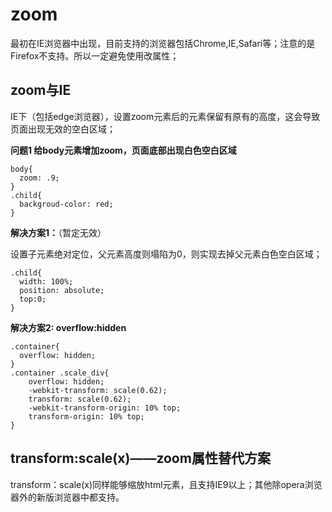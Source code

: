 # zoom
最初在IE浏览器中出现，目前支持的浏览器包括Chrome,IE,Safari等；注意的是Firefox不支持。所以一定避免使用改属性；

## zoom与IE


IE下（包括edge浏览器），设置zoom元素后的元素保留有原有的高度，这会导致页面出现无效的空白区域；

**问题1 给body元素增加zoom，页面底部出现白色空白区域**

```
body{
  zoom: .9;
}
.child{
  backgroud-color: red;
}
```

**解决方案1：**（暂定无效）

设置子元素绝对定位，父元素高度则塌陷为0，则实现去掉父元素白色空白区域；
```
.child{
  width: 100%;
  position: absolute;
  top:0;
}
```


**解决方案2: overflow:hidden**
```
.container{
  overflow: hidden;
}
.container .scale_div{
 	overflow: hidden;
	-webkit-transform: scale(0.62);
    transform: scale(0.62);
    -webkit-transform-origin: 10% top;
    transform-origin: 10% top;
}

```


## transform:scale(x)——zoom属性替代方案

transform：scale(x)同样能够缩放html元素，且支持IE9以上；其他除opera浏览器外的新版浏览器中都支持。



